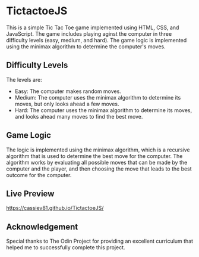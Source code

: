 # TictactoeJS
This is a simple Tic Tac Toe game implemented using HTML, CSS, and JavaScript. The game includes playing aginst the computer in three difficulty levels (easy, medium, and hard). The game logic is implemented using the minimax algorithm to determine the computer's moves.


## Difficulty Levels
The levels are:
  - Easy: The computer makes random moves.
  - Medium: The computer uses the minimax algorithm to determine its moves, but only looks ahead a few moves.
  - Hard: The computer uses the minimax algorithm to determine its moves, and looks ahead many moves to find the best move.


## Game Logic
The logic is implemented using the minimax algorithm, which is a recursive algorithm that is used to determine the best move for the computer. The algorithm works by evaluating all possible moves that can be made by the computer and the player, and then choosing the move that leads to the best outcome for the computer.


## Live Preview
https://cassiev81.github.io/TictactoeJS/


## Acknowledgement
Special thanks to The Odin Project for providing an excellent curriculum that helped me to successfully complete this project.

